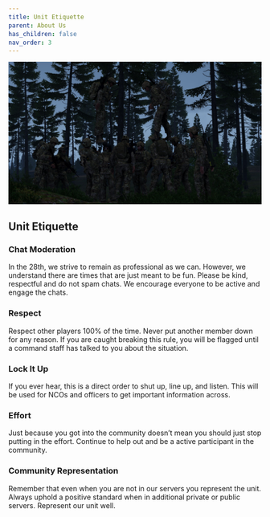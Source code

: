 ```yaml
---
title: Unit Etiquette
parent: About Us
has_children: false
nav_order: 3
---
```

![Etiquette](https://github.com/Baconbits111/28thDocs/blob/main/images/image9.jpg?raw=true)
## Unit Etiquette
### Chat Moderation
In the 28th, we strive to remain as professional as we can. However, we understand there are times that are just meant to be fun. Please be kind, respectful and do not spam chats. We encourage everyone to be active and engage the chats.

### Respect
Respect other players 100% of the time. Never put another member down for any reason. If you are caught breaking this rule, you will be flagged until a command staff has talked to you about the situation.

### Lock It Up
If you ever hear, this is a direct order to shut up, line up, and listen. This will be used for NCOs and officers to get important information across.

### Effort
Just because you got into the community doesn’t mean you should just stop putting in the effort. Continue to help out and be a active participant in the community.

### Community Representation
Remember that even when you are not in our servers you represent the unit. Always uphold a positive standard when in additional private or public servers. Represent our unit well.